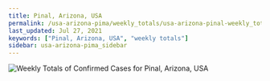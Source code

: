 ```yaml
---
title: Pinal, Arizona, USA
permalink: /usa-arizona-pima/weekly_totals/usa-arizona-pinal-weekly_totals.html
last_updated: Jul 27, 2021
keywords: ["Pinal, Arizona, USA", "weekly totals"]
sidebar: usa-arizona-pima_sidebar
---
```


![Weekly Totals of Confirmed Cases for Pinal, Arizona, USA](/covid_tracker/images/graphs/usa-arizona-pinal-weekly_totals_graph.png)
